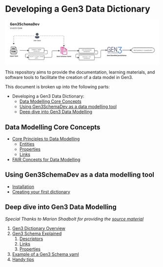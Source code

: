 # Developing a Gen3 Data Dictionary

![overview.png](docs/img/overview.png)

This repository aims to provide the documentation, learning materials, and software tools to facilitate the creation of a data model in Gen3.

This document is broken up into the following parts:
- Developing a Gen3 Data Dictionary:
  - [Data Modelling Core Concepts](#data-modelling-core-concepts)
  - [Using Gen3SchemaDev as a data modelling tool](#using-gen3schemadev-as-a-data-modelling-tool)
  - [Deep dive into Gen3 Data Modelling](#deep-dive-into-gen3-data-modelling)


## Data Modelling Core Concepts
- [Core Principles to Data Modelling](docs/core_concepts/core_principles.md)
  - [Entities](docs/core_concepts/core_principles.md#entities)
  - [Properties](docs/core_concepts/core_principles.md#properties)
  - [Links](docs/core_concepts/core_principles.md#links)
- [FAIR Concepts for Data Modelling](docs/core_concepts/fair.md)


## Using Gen3SchemaDev as a data modelling tool
- [Installation](docs/setup.md)
- [Creating your first dictionary](docs/gen3schemadev/first_dicionary.md)


## Deep dive into Gen3 Data Modelling
*Special Thanks to Marion Shadbolt for providing the [source material](https://github.com/AustralianBioCommons/umccr-dictionary/tree/main/docs/schemas)*
1. [Gen3 Dictionary Overview](docs/gen3_data_modelling/dictionary_structure.md)
1. [Gen3 Schema Explained](docs/gen3_data_modelling/schemas.md)
   1. [Descriptors](docs/gen3_data_modelling/descriptors.md)
   2. [Links](docs/gen3_data_modelling/links.md)
   3. [Properties](docs/gen3_data_modelling/properties.md)
2. [Example of a Gen3 Schema yaml](docs/gen3_data_modelling/explainer_schema.yaml)
3. [Handy tips](docs/gen3_data_modelling/handy_tips.md)
